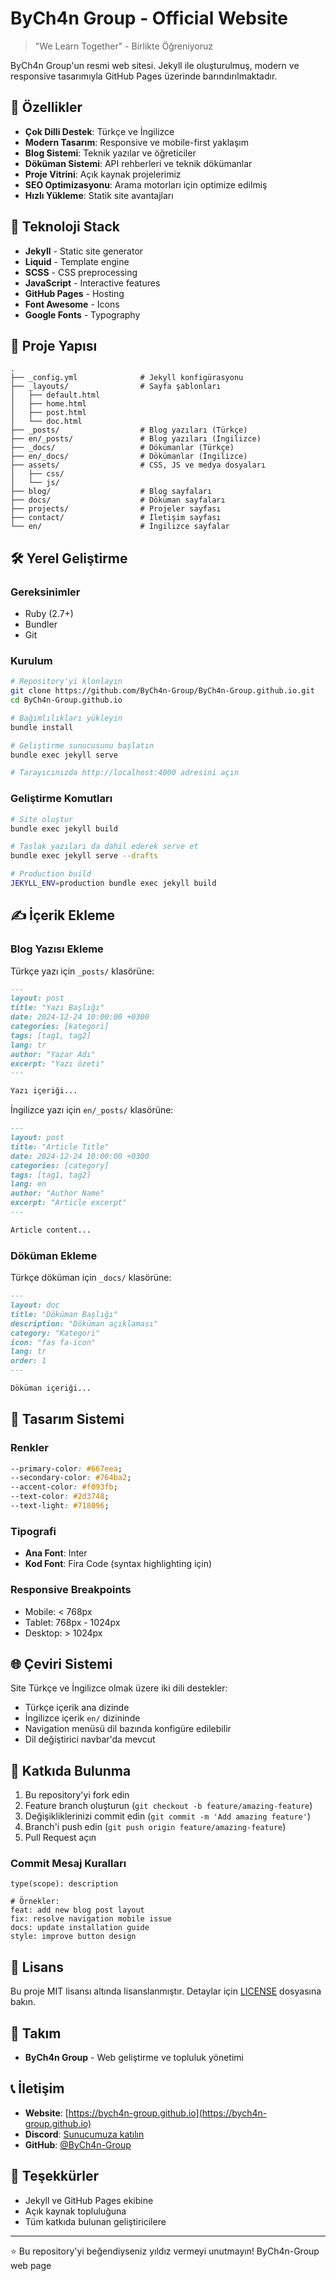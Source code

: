 # ByCh4n Group - Official Website

> "We Learn Together" - Birlikte Öğreniyoruz

ByCh4n Group'un resmi web sitesi. Jekyll ile oluşturulmuş, modern ve responsive tasarımıyla GitHub Pages üzerinde barındırılmaktadır.

## 🌟 Özellikler

- **Çok Dilli Destek**: Türkçe ve İngilizce
- **Modern Tasarım**: Responsive ve mobile-first yaklaşım
- **Blog Sistemi**: Teknik yazılar ve öğreticiler
- **Döküman Sistemi**: API rehberleri ve teknik dökümanlar
- **Proje Vitrini**: Açık kaynak projelerimiz
- **SEO Optimizasyonu**: Arama motorları için optimize edilmiş
- **Hızlı Yükleme**: Statik site avantajları

## 🚀 Teknoloji Stack

- **Jekyll** - Static site generator
- **Liquid** - Template engine
- **SCSS** - CSS preprocessing
- **JavaScript** - Interactive features
- **GitHub Pages** - Hosting
- **Font Awesome** - Icons
- **Google Fonts** - Typography

## 📁 Proje Yapısı

```
.
├── _config.yml              # Jekyll konfigürasyonu
├── _layouts/                # Sayfa şablonları
│   ├── default.html
│   ├── home.html
│   ├── post.html
│   └── doc.html
├── _posts/                  # Blog yazıları (Türkçe)
├── en/_posts/               # Blog yazıları (İngilizce)
├── _docs/                   # Dökümanlar (Türkçe)
├── en/_docs/                # Dökümanlar (İngilizce)
├── assets/                  # CSS, JS ve medya dosyaları
│   ├── css/
│   └── js/
├── blog/                    # Blog sayfaları
├── docs/                    # Döküman sayfaları
├── projects/                # Projeler sayfası
├── contact/                 # İletişim sayfası
└── en/                      # İngilizce sayfalar
```

## 🛠️ Yerel Geliştirme

### Gereksinimler

- Ruby (2.7+)
- Bundler
- Git

### Kurulum

```bash
# Repository'yi klonlayın
git clone https://github.com/ByCh4n-Group/ByCh4n-Group.github.io.git
cd ByCh4n-Group.github.io

# Bağımlılıkları yükleyin
bundle install

# Geliştirme sunucusunu başlatın
bundle exec jekyll serve

# Tarayıcınızda http://localhost:4000 adresini açın
```

### Geliştirme Komutları

```bash
# Site oluştur
bundle exec jekyll build

# Taslak yazıları da dahil ederek serve et
bundle exec jekyll serve --drafts

# Production build
JEKYLL_ENV=production bundle exec jekyll build
```

## ✍️ İçerik Ekleme

### Blog Yazısı Ekleme

Türkçe yazı için `_posts/` klasörüne:

```markdown
---
layout: post
title: "Yazı Başlığı"
date: 2024-12-24 10:00:00 +0300
categories: [kategori]
tags: [tag1, tag2]
lang: tr
author: "Yazar Adı"
excerpt: "Yazı özeti"
---

Yazı içeriği...
```

İngilizce yazı için `en/_posts/` klasörüne:

```markdown
---
layout: post
title: "Article Title"
date: 2024-12-24 10:00:00 +0300
categories: [category]
tags: [tag1, tag2]
lang: en
author: "Author Name"
excerpt: "Article excerpt"
---

Article content...
```

### Döküman Ekleme

Türkçe döküman için `_docs/` klasörüne:

```markdown
---
layout: doc
title: "Döküman Başlığı"
description: "Döküman açıklaması"
category: "Kategori"
icon: "fas fa-icon"
lang: tr
order: 1
---

Döküman içeriği...
```

## 🎨 Tasarım Sistemi

### Renkler

```css
--primary-color: #667eea;
--secondary-color: #764ba2;
--accent-color: #f093fb;
--text-color: #2d3748;
--text-light: #718096;
```

### Tipografi

- **Ana Font**: Inter
- **Kod Font**: Fira Code (syntax highlighting için)

### Responsive Breakpoints

- Mobile: < 768px
- Tablet: 768px - 1024px
- Desktop: > 1024px

## 🌐 Çeviri Sistemi

Site Türkçe ve İngilizce olmak üzere iki dili destekler:

- Türkçe içerik ana dizinde
- İngilizce içerik `en/` dizininde
- Navigation menüsü dil bazında konfigüre edilebilir
- Dil değiştirici navbar'da mevcut

## 📝 Katkıda Bulunma

1. Bu repository'yi fork edin
2. Feature branch oluşturun (`git checkout -b feature/amazing-feature`)
3. Değişikliklerinizi commit edin (`git commit -m 'Add amazing feature'`)
4. Branch'i push edin (`git push origin feature/amazing-feature`)
5. Pull Request açın

### Commit Mesaj Kuralları

```
type(scope): description

# Örnekler:
feat: add new blog post layout
fix: resolve navigation mobile issue
docs: update installation guide
style: improve button design
```

## 📜 Lisans

Bu proje MIT lisansı altında lisanslanmıştır. Detaylar için [LICENSE](LICENSE) dosyasına bakın.

## 👥 Takım

- **ByCh4n Group** - Web geliştirme ve topluluk yönetimi

## 📞 İletişim

- **Website**: [https://bych4n-group.github.io](https://bych4n-group.github.io)
- **Discord**: [Sunucumuza katılın](#)
- **GitHub**: [@ByCh4n-Group](https://github.com/ByCh4n-Group)

## 🙏 Teşekkürler

- Jekyll ve GitHub Pages ekibine
- Açık kaynak topluluğuna
- Tüm katkıda bulunan geliştiricilere

---

⭐ Bu repository'yi beğendiyseniz yıldız vermeyi unutmayın!
ByCh4n-Group web page
